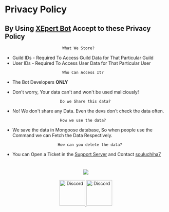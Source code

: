 # Privacy Policy

## By Using [XEpert Bot](https://xepert.ml/invite) Accept to these Privacy Policy

```
                         What We Store?
```

- Guild IDs - Required To Access Guild Data for That Particular Guild
- User IDs - Required To Access User Data for That Particular User

```
                         Who Can Access It?
```
- The Bot Developers **ONLY**

- Don't worry, Your data can't and won't be used maliciously!

```
                        Do we Share this data?
```
- No! We don't share any Data. Even the devs don't check the data often.

```
                        How we use the data?
```
- We save the data in Mongoose database, So when people use the Command we can Fetch the Data Respectively.

```
                       How can you delete the data?
```
- You can Open a Ticket in the [Support Server](https://discord.gg/sCSMJuT9YZ) and Contact [souluchiha7](https://discord.com/users/978601368950542397)

#

<div align="center">
<a href="https://discord.gg/sCSMJuT9YZ"><img src="https://media.discordapp.net/attachments/1060459622374313984/1062597407986167828/image.png"/></a>
<br></br>

<a href="https://discord.gg/sCSMJuT9YZ">
    <img src="https://user-images.githubusercontent.com/59381835/92191514-d649ad80-ee18-11ea-9bc4-e95c7a122a99.png" alt="Discord" width="80"/>
  </a>
  <a href="https://youtube.com/@XydroDevelopment">
    <img src="https://user-images.githubusercontent.com/59381835/92191346-676c5480-ee18-11ea-8240-e416eb1a5b5d.png" alt="Discord" width="80"/>
  </a>
  </div>
